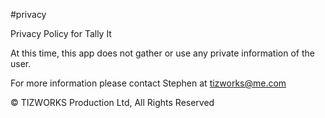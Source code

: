#privacy 

Privacy Policy for Tally It

At this time, this app does not gather or use any private information of the user.

For more information please contact Stephen at tizworks@me.com

© TIZWORKS Production Ltd, All Rights Reserved
